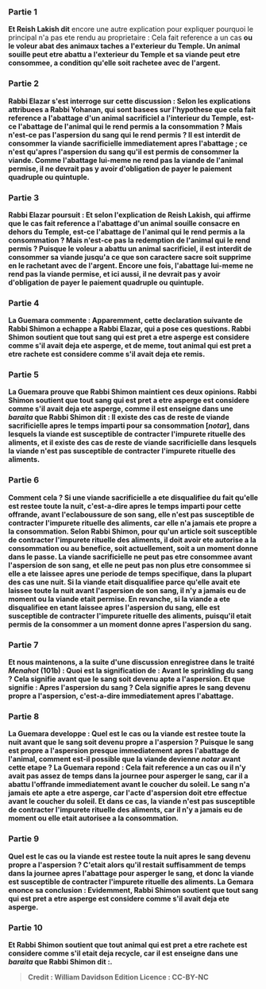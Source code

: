 
### Partie 1
<b>Et Reish Lakish dit</b> encore une autre explication pour expliquer pourquoi le principal n'a pas ete rendu au proprietaire : Cela fait reference a un cas <b>ou le voleur <b>abat des animaux taches</b> <b>a l'exterieur</b> du Temple. Un animal souille peut etre abattu a l'exterieur du Temple et sa viande peut etre consommee, a condition qu'elle soit rachetee avec de l'argent.

### Partie 2
<b>Rabbi Elazar s'est interroge sur cette</b> discussion : <b>Selon</b> les explications attribuees a <b>Rabbi Yohanan,</b> qui sont basees sur l'hypothese que cela fait reference a l'abattage d'un animal sacrificiel a l'interieur du Temple, est-ce l'<b>abattage</b> de l'animal qui le <b>rend</b> <b>permis</b> a la consommation ? <b>Mais n'est-ce pas</b> l'<b>aspersion</b> du sang qui le <b>rend</b> <b>permis ? </b> Il est interdit de consommer la viande sacrificielle immediatement apres l'abattage ; ce n'est qu'apres l'aspersion du sang qu'il est permis de consommer la viande. Comme l'abattage lui-meme ne rend pas la viande de l'animal permise, il ne devrait pas y avoir d'obligation de payer le paiement quadruple ou quintuple.

### Partie 3
Rabbi Elazar poursuit : Et <b>selon</b> l'explication de <b>Reish Lakish,</b> qui affirme que le cas fait reference a l'abattage d'un animal souille consacre en dehors du Temple, est-ce l'<b>abattage</b> de l'animal qui le <b>rend</b> <b>permis</b> a la consommation ? <b>Mais n'est-ce pas</b> la <b>redemption</b> de l'animal qui le <b>rend</b> <b>permis ?</b> Puisque le voleur a abattu un animal sacrificiel, il est interdit de consommer sa viande jusqu'a ce que son caractere sacre soit supprime en le rachetant avec de l'argent. Encore une fois, l'abattage lui-meme ne rend pas la viande permise, et ici aussi, il ne devrait pas y avoir d'obligation de payer le paiement quadruple ou quintuple.

### Partie 4
La Guemara commente : Apparemment, <b>cette</b> declaration suivante <b>de Rabbi Shimon a echappe</b> a Rabbi Elazar, qui a pose ces questions. Rabbi Shimon soutient que <b>tout</b> sang <b>qui est pret a etre asperge est considere</b> comme s'il avait deja ete <b>asperge, et</b> de meme, <b>tout</b> animal <b>qui est pret a etre rachete est considere</b> comme s'il avait deja ete <b>remis.</b>

### Partie 5
La Guemara prouve que Rabbi Shimon maintient ces deux opinions. Rabbi Shimon soutient que <b>tout</b> sang <b>qui est pret a etre asperge est considere</b> comme s'il avait deja ete <b>asperge, comme il est enseigne</b> dans une <i>baraita</i> que <b>Rabbi Shimon dit : Il existe</b> des cas de <b>reste</b> de viande sacrificielle <b>apres le temps imparti pour sa consommation [<i>notar</i>],</b> dans lesquels <b>la viande est susceptible de <b>contracter l'impurete rituelle des aliments, et il existe</b> des cas de <b>reste</b> de viande sacrificielle dans lesquels la viande <b>n'est pas</b> susceptible de <b>contracter l'impurete rituelle des aliments.</b>

### Partie 6
<b>Comment cela ? </b> Si une viande sacrificielle a ete disqualifiee du fait qu'elle est <b>restee toute la nuit,</b> c'est-a-dire apres le temps imparti pour cette offrande, <b>avant</b> l'<b>eclaboussure</b> de son sang, elle <b>n'est pas</b> susceptible de <b>contracter l'impurete rituelle des aliments,</b> car elle n'a jamais ete propre a la consommation. Selon Rabbi Shimon, pour qu'un article soit susceptible de contracter l'impurete rituelle des aliments, il doit avoir ete autorise a la consommation ou au benefice, soit actuellement, soit a un moment donne dans le passe. La viande sacrificielle ne peut pas etre consommee avant l'aspersion de son sang, et elle ne peut pas non plus etre consommee si elle a ete laissee apres une periode de temps specifique, dans la plupart des cas une nuit. Si la viande etait disqualifiee parce qu'elle avait ete laissee toute la nuit avant l'aspersion de son sang, il n'y a jamais eu de moment ou la viande etait permise. En revanche, si la viande a ete disqualifiee en etant laissee <b>apres</b> l'aspersion du sang, elle <b>est</b> susceptible de <b>contracter l'impurete rituelle des aliments,</b> puisqu'il etait permis de la consommer a un moment donne apres l'aspersion du sang.

### Partie 7
<b>Et nous maintenons,</b> a la suite d'une discussion enregistree dans le traité <i>Menahot</i> (101b) : <b>Quoi</b> est la signification de : <b>Avant</b> le <b>sprinkling</b> du sang ? Cela signifie <b>avant</b> que le sang <b>soit devenu apte a l'aspersion.</b> Et que signifie : <b>Apres</b> l'<b>aspersion</b> du sang ? Cela signifie <b>apres</b> le sang <b>devenu propre a l'aspersion,</b> c'est-a-dire immediatement apres l'abattage.

### Partie 8
La Guemara developpe : <b>Quel est</b> le cas ou la viande <b>est restee toute la nuit avant</b> que le sang <b>soit devenu propre a l'aspersion ?</b> Puisque le sang est propre a l'aspersion presque immediatement apres l'abattage de l'animal, comment est-il possible que la viande devienne <i>notar</i> avant cette etape ? La Guemara repond : Cela fait reference a un cas <b>ou il n'y avait pas assez de temps dans la journee pour asperger</b> le sang, <b>car il a abattu</b> l'offrande <b>immediatement avant le coucher du soleil.</b> Le sang n'a jamais ete apte a etre asperge, car l'acte d'aspersion doit etre effectue avant le coucher du soleil. <b>Et</b> dans ce cas, la viande n'est <b>pas</b> susceptible de <b>contracter l'impurete rituelle des aliments,</b> car il n'y a jamais eu de moment ou elle etait autorisee a la consommation.

### Partie 9
Quel est le cas ou la viande <b>est restee toute la nuit apres</b> le sang <b>devenu propre a l'aspersion ?</b> C'etait <b>alors qu'il restait</b> suffisamment de <b>temps</b> dans la journee</b> apres l'abattage <b>pour asperger</b> le sang, et donc la viande <b>est</b> susceptible de <b>contracter l'impurete rituelle des aliments.</b> La Gemara enonce sa conclusion : <b>Evidemment,</b> Rabbi Shimon soutient que <b>tout</b> sang <b>qui est pret a etre asperge est considere</b> comme s'il avait deja ete <b>asperge.</b>

### Partie 10
<b>Et</b> Rabbi Shimon soutient que <b>tout</b> animal <b>qui est pret a etre rachete est considere</b> comme s'il etait deja <b>recycle, car il est enseigne</b> dans une <i>baraita</i> que <b>Rabbi Shimon dit :</b>.

>Credit : William Davidson Edition
>Licence : CC-BY-NC